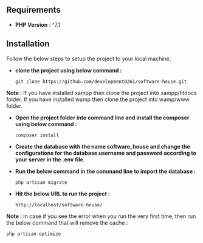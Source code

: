 ## Requirements

- **PHP Version** : ^7.1

## Installation

Follow the below steps to setup the project to your local machine.

- **clone the project using below command :**
	
    ``git clone https://github.com/development0261/software-house.git``

**Note :** If you have installed xampp then clone the project into xampp/htdocs folder. If you have installed wamp then clone the project into wamp/www folder.

- **Open the project folder into command line and install the composer using below command :**
	
    ``composer install``

- **Create the database with the name software_house and change the configurations for the database username and password according to your server in the .env file.**

- **Run the below command in the command line to import the database :**
	
    ``php artisan migrate``

- **Hit the below URL to run the project :**
	
    ``http://localhost/software-house/``

**Note :** In case if you see the error when you run the very first time, then run the below command that will remove the cache :
	
    php artisan optimize
